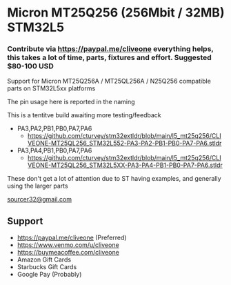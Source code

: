 # Micron MT25Q256 (256Mbit / 32MB) STM32L5
### Contribute via   https://paypal.me/cliveone  everything helps, this takes a lot of time, parts, fixtures and effort. Suggested $80-100 USD

Support for Micron MT25Q256A / MT25QL256A / N25Q256 compatible parts on STM32L5xx platforms

The pin usage here is reported in the naming

This is a tentitve build awaiting more testing/feedback

 * PA3,PA2,PB1,PB0,PA7,PA6 
   * https://github.com/cturvey/stm32extldr/blob/main/l5_mt25q256/CLIVEONE-MT25QL256_STM32L552-PA3-PA2-PB1-PB0-PA7-PA6.stldr
 * PA3,PA4,PB1,PB0,PA7,PA6 
   * https://github.com/cturvey/stm32extldr/blob/main/l5_mt25q256/CLIVEONE-MT25QL256_STM32L5XX-PA3-PA4-PB1-PB0-PA7-PA6.stldr

These don't get a lot of attention due to ST having examples, and generally using the larger parts

 sourcer32@gmail.com
 
##  Support
 
  *  https://paypal.me/cliveone (Preferred)
  *  https://www.venmo.com/u/cliveone
  *  https://buymeacoffee.com/cliveone
  *  Amazon Gift Cards
  *  Starbucks Gift Cards
  *  Google Pay (Probably) 
